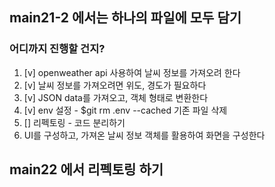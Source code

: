 ## main21-2 에서는 하나의 파일에 모두 담기
### 어디까지 진행할 건지?
1. [v] openweather api 사용하여 날씨 정보를 가져오려 한다
2. [v] 날씨 정보를 가져오려면 위도, 경도가 필요하다
3. [v] JSON data를 가져오고, 객체 형태로 변환한다
4. [v] env 설정 - $git rm .env --cached 기존 파일 삭제
5. [] 리펙토링 - 코드 분리하기
6. UI를 구성하고, 가져온 날씨 정보 객체를 활용하여 화면을 구성한다

## main22 에서 리펙토링 하기